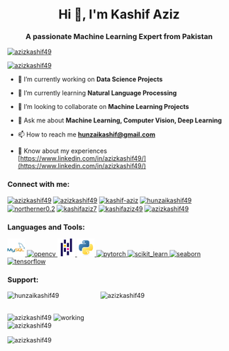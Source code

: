 <h1 align="center">Hi 👋, I'm Kashif Aziz</h1>
<h3 align="center">A passionate Machine Learning Expert from Pakistan</h3>

<p align="left"> <a href="https://github.com/ryo-ma/github-profile-trophy"><img src="https://github-profile-trophy.vercel.app/?username=azizkashif49" alt="azizkashif49" /></a> </p>

<p align="left"> <a href="https://twitter.com/azizkashif49" target="blank"><img src="https://img.shields.io/twitter/follow/azizkashif49?logo=twitter&style=for-the-badge" alt="azizkashif49" /></a> </p>

- 🔭 I’m currently working on **Data Science Projects**

- 🌱 I’m currently learning **Natural Language Processing**

- 👯 I’m looking to collaborate on **Machine Learning Projects**

- 💬 Ask me about **Machine Learning, Computer Vision, Deep Learning**

- 📫 How to reach me **hunzaikashif@gmail.com**

- 📄 Know about my experiences [https://www.linkedin.com/in/azizkashif49/](https://www.linkedin.com/in/azizkashif49/)

<h3 align="left">Connect with me:</h3>
<p align="left">
<a href="https://twitter.com/azizkashif49" target="blank"><img align="center" src="https://raw.githubusercontent.com/rahuldkjain/github-profile-readme-generator/master/src/images/icons/Social/twitter.svg" alt="azizkashif49" height="30" width="40" /></a>
<a href="https://linkedin.com/in/azizkashif49" target="blank"><img align="center" src="https://raw.githubusercontent.com/rahuldkjain/github-profile-readme-generator/master/src/images/icons/Social/linked-in-alt.svg" alt="azizkashif49" height="30" width="40" /></a>
<a href="https://stackoverflow.com/users/kashif-aziz" target="blank"><img align="center" src="https://raw.githubusercontent.com/rahuldkjain/github-profile-readme-generator/master/src/images/icons/Social/stack-overflow.svg" alt="kashif-aziz" height="30" width="40" /></a>
<a href="https://kaggle.com/hunzaikashif49" target="blank"><img align="center" src="https://raw.githubusercontent.com/rahuldkjain/github-profile-readme-generator/master/src/images/icons/Social/kaggle.svg" alt="hunzaikashif49" height="30" width="40" /></a>
<a href="https://instagram.com/northerner0.2" target="blank"><img align="center" src="https://raw.githubusercontent.com/rahuldkjain/github-profile-readme-generator/master/src/images/icons/Social/instagram.svg" alt="northerner0.2" height="30" width="40" /></a>
<a href="https://dribbble.com/kashifaziz7" target="blank"><img align="center" src="https://raw.githubusercontent.com/rahuldkjain/github-profile-readme-generator/master/src/images/icons/Social/dribbble.svg" alt="kashifaziz7" height="30" width="40" /></a>
<a href="https://www.behance.net/kashifaziz49" target="blank"><img align="center" src="https://raw.githubusercontent.com/rahuldkjain/github-profile-readme-generator/master/src/images/icons/Social/behance.svg" alt="kashifaziz49" height="30" width="40" /></a>
<a href="https://discord.gg/azizkashif49" target="blank"><img align="center" src="https://raw.githubusercontent.com/rahuldkjain/github-profile-readme-generator/master/src/images/icons/Social/discord.svg" alt="azizkashif49" height="30" width="40" /></a>
</p>

<h3 align="left">Languages and Tools:</h3>
<p align="left"> <a href="https://www.mysql.com/" target="_blank" rel="noreferrer"> <img src="https://raw.githubusercontent.com/devicons/devicon/master/icons/mysql/mysql-original-wordmark.svg" alt="mysql" width="40" height="40"/> </a> <a href="https://opencv.org/" target="_blank" rel="noreferrer"> <img src="https://www.vectorlogo.zone/logos/opencv/opencv-icon.svg" alt="opencv" width="40" height="40"/> </a> <a href="https://pandas.pydata.org/" target="_blank" rel="noreferrer"> <img src="https://raw.githubusercontent.com/devicons/devicon/2ae2a900d2f041da66e950e4d48052658d850630/icons/pandas/pandas-original.svg" alt="pandas" width="40" height="40"/> </a> <a href="https://www.python.org" target="_blank" rel="noreferrer"> <img src="https://raw.githubusercontent.com/devicons/devicon/master/icons/python/python-original.svg" alt="python" width="40" height="40"/> </a> <a href="https://pytorch.org/" target="_blank" rel="noreferrer"> <img src="https://www.vectorlogo.zone/logos/pytorch/pytorch-icon.svg" alt="pytorch" width="40" height="40"/> </a> <a href="https://scikit-learn.org/" target="_blank" rel="noreferrer"> <img src="https://upload.wikimedia.org/wikipedia/commons/0/05/Scikit_learn_logo_small.svg" alt="scikit_learn" width="40" height="40"/> </a> <a href="https://seaborn.pydata.org/" target="_blank" rel="noreferrer"> <img src="https://seaborn.pydata.org/_images/logo-mark-lightbg.svg" alt="seaborn" width="40" height="40"/> </a> <a href="https://www.tensorflow.org" target="_blank" rel="noreferrer"> <img src="https://www.vectorlogo.zone/logos/tensorflow/tensorflow-icon.svg" alt="tensorflow" width="40" height="40"/> </a> </p>

<h3 align="left">Support:</h3>
<p><a href="https://www.buymeacoffee.com/hunzaikashif49"> <img align="left" src="https://cdn.buymeacoffee.com/buttons/v2/default-yellow.png" height="50" width="210" alt="hunzaikashif49" /></a><a href="https://ko-fi.com/azizkashif49"> <img align="left" src="https://cdn.ko-fi.com/cdn/kofi3.png?v=3" height="50" width="210" alt="azizkashif49" /></a></p><br><br>

<img align="right" alt="working" width="400" src="https://media0.giphy.com/media/qgQUggAC3Pfv687qPC/giphy.gif">
<p><img align="left" src="https://github-readme-stats.vercel.app/api/top-langs?username=azizkashif49&show_icons=true&locale=en&layout=compact" alt="azizkashif49" /></p>

<p>&nbsp;<img align="center" src="https://github-readme-stats.vercel.app/api?username=azizkashif49&show_icons=true&locale=en" alt="azizkashif49" /></p>

<p><img align="center" src="https://github-readme-streak-stats.herokuapp.com/?user=azizkashif49&" alt="azizkashif49" /></p>
